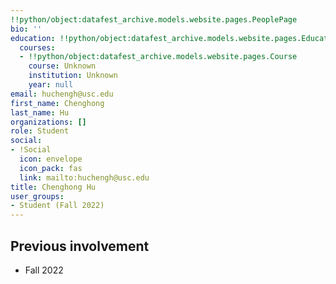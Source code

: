 ```yaml
---
!!python/object:datafest_archive.models.website.pages.PeoplePage
bio: ''
education: !!python/object:datafest_archive.models.website.pages.Education
  courses:
  - !!python/object:datafest_archive.models.website.pages.Course
    course: Unknown
    institution: Unknown
    year: null
email: huchengh@usc.edu
first_name: Chenghong
last_name: Hu
organizations: []
role: Student
social:
- !Social
  icon: envelope
  icon_pack: fas
  link: mailto:huchengh@usc.edu
title: Chenghong Hu
user_groups:
- Student (Fall 2022)
---
```



## Previous involvement

* Fall 2022


